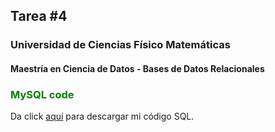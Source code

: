 ## Tarea #4
### Universidad de Ciencias Físico Matemáticas
#### Maestría en Ciencia de Datos - Bases de Datos Relacionales

### <span style="color: green;">MySQL code</span><P>

Da click [aquí](https://data.mendeley.com/datasets/8gx2fvg2k6/3/files/29dc7b05-dda6-4834-8354-5b5cc44430df) para descargar mi código SQL.